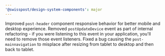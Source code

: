 ```yaml
---
'@swisspost/design-system-components': major
---
```


Improved `post-header` component responsive behavior for better mobile and desktop experience. Removed `postUpdateDevice` event as part of internal refactoring - if you were listening to this event in your application, you'll need to remove those event listeners.
Fixed a bug causing the `post-mainnavigation` to misplace after resizing from tablet to desktop and then back to tablet.
